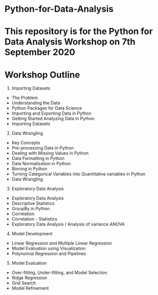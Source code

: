 # Python-for-Data-Analysis

# This repository is for the **Python for Data Analysis Workshop** on 7th September 2020



# Workshop Outline

1. Importing Datasets
- The Problem
- Understanding the Data
- Python Packages for Data Science
- Importing and Exporting Data in Python
- Getting Started Analyzing Data in Python
- Importing Datasets

2. Data Wrangling
- Key Concepts
- Pre-processing Data in Python
- Dealing with Missing Values in Python
- Data Formatting in Python
- Data Normalization in Python
- Binning in Python
- Turning Categorical Variables into Quantitative variables in Python
- Data Wrangling

3. Exploratory Data Analysis
- Exploratory Data Analysis
- Descriptive Statistics
- GroupBy in Python
- Correlation
- Correlation - Statistics
- Exploratory Data Analysis / Analysis of variance ANOVA

4. Model Development
- Linear Regression and Multiple Linear Regression
- Model Evaluation using Visualization
- Polynomial Regression and Pipelines

5. Model Evaluation
- Over-fitting, Under-fitting, and Model Selection
- Ridge Regression
- Grid Search
- Model Refinement
